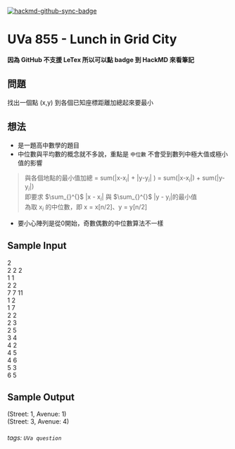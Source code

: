 [![hackmd-github-sync-badge](https://hackmd.io/c7pqwoTKSCS9Q44nNetvQQ/badge)](https://hackmd.io/c7pqwoTKSCS9Q44nNetvQQ)
# UVa 855 - Lunch in Grid City

**因為 GitHub 不支援 LeTex 所以可以點 badge 到 HackMD 來看筆記**

## 問題
找出一個點 (x,y) 到各個已知座標距離加總起來要最小
## 想法
* 是一題高中數學的題目
* 中位數與平均數的概念就不多說，重點是 `中位數` 不會受到數列中極大值或極小值的影響   
>與各個地點的最小值加總 = sum(|x-x$_i$| + |y-y$_i$| ) = sum(|x-x$_i$|) + sum(|y-y$_i$|)   
即要求 $\sum_{}^{}$ |x - x$_i$| 與 $\sum_{}^{}$ |y - y$_i$|的最小值   
為取 x$_i$ 的中位數，即 x = x[n/2]、y = y[n/2]
* 要小心陣列是從0開始，奇數偶數的中位數算法不一樣

## Sample Input
2  
2 2 2  
1 1  
2 2  
7 7 11  
1 2  
1 7  
2 2  
2 3  
2 5  
3 4  
4 2  
4 5  
4 6  
5 3  
6 5  

## Sample Output
(Street: 1, Avenue: 1)  
(Street: 3, Avenue: 4)  

###### tags: `UVa question`